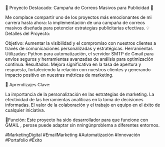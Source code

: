🚀 Proyecto Destacado: Campaña de Correos Masivos para Publicidad 🚀

Me complace compartir uno de los proyectos más emocionantes de mi carrera hasta ahora: la implementación de una campaña de correos masivos diseñada para potenciar estrategias publicitarias efectivas.
💡 Detalles del Proyecto:

Objetivo: Aumentar la visibilidad y el compromiso con nuestros clientes a través de comunicaciones personalizadas y estratégicas.
Herramientas Utilizadas: Python para automatización, el servidor SMTP de Gmail para envíos seguros y herramientas avanzadas de análisis para optimización continua.
Resultados: Mejora significativa en la tasa de apertura y respuesta, fortaleciendo la relación con nuestros clientes y generando impacto positivo en nuestras métricas de marketing.

🌟 Aprendizajes Clave:

La importancia de la personalización en las estrategias de marketing.
La efectividad de las herramientas analíticas en la toma de decisiones informadas.
El valor de la colaboración y el trabajo en equipo en el éxito de cualquier iniciativa.

📧Función:
Este proyecto ha sido desarrollador para que funcione con GMAIL , perose puede adaptar sin nningúnproblema a diferentes entornos.

#MarketingDigital #EmailMarketing #Automatización #Innovación #Portafolio #Éxito

